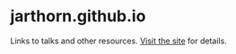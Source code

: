 # jarthorn.github.io
Links to talks and other resources. [Visit the site](http://jarthorn.github.io/) for details.
